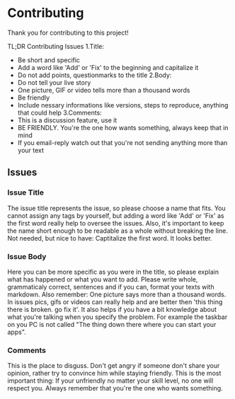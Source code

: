 # Contributing
Thank you for contributing to this project!

TL;DR
Contributing Issues
1.Title:
  - Be short and specific
  - Add a word like 'Add' or 'Fix' to the beginning and capitalize it
  - Do not add points, questionmarks to the title
2.Body:
  - Do not tell your live story
  - One picture, GIF or video tells more than a thousand words
  - Be friendly
  - Include nessary informations like versions, steps to reproduce, anything that could help
3.Comments:
  - This is a discussion feature, use it
  - BE FRIENDLY. You're the one how wants something, always keep that in mind
  - If you email-reply watch out that you're not sending anything more than your text

## Issues
### Issue Title
The issue title represents the issue, so please choose a name that fits. You cannot assign any tags 
by yourself, but adding a word like 'Add' or 'Fix' as the first word really help to oversee the issues.
Also, it's important to keep the name short enough to be readable as a whole without breaking the line.
Not needed, but nice to have: Captitalize the first word. It looks better.
### Issue Body
Here you can be more specific as you were in the title, so please explain what has happened or what
you want to add. Please write whole, grammaticaly correct, sentences and if you can, format your texts with 
markdown. Also remember: One picture says more than a thousand words. In issues pics, gifs or videos can really help
and are better then 'this thing there is broken. go fix it'. It also helps if you have a bit knowledge about what you're talking when you specify the problem. For example the taskbar on you PC is not called "The thing down there where you can start your apps". 
### Comments
This is the place to disguss. Don't get angry if someone don't share your opinion, rather try to convince him while staying friendly. This is the most important thing: If your unfriendly no matter your skill level, no one will respect you. Always remember that you're the one who wants something.
